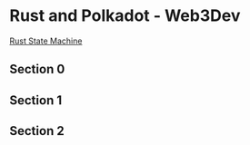 # Rust and Polkadot - Web3Dev #

[Rust State Machine](https://build.w3d.community/courses/Rust_State_Machine)

## Section 0 ## 

## Section 1 ## 

## Section 2 ## 
